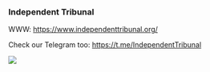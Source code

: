 ### Independent Tribunal

WWW: https://www.independenttribunal.org/ 

Check our Telegram too: https://t.me/IndependentTribunal

![](https://genesis.re/IndependentTribunal.png)